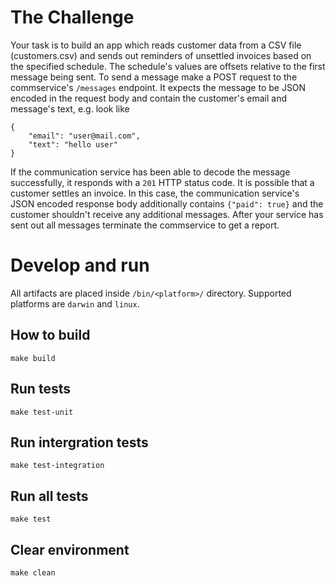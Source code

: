 The Challenge
=============


Your task is to build an app which reads customer data from a CSV file (customers.csv) and sends out reminders of unsettled invoices based on the specified schedule. 
The schedule's values are offsets relative to the first message being sent. 
To send a message make a POST request to the commservice's `/messages` endpoint. 
It expects the message to be JSON encoded in the request body and contain the customer's email and message's text, e.g. look like

```{.json}
{
    "email": "user@mail.com",
    "text": "hello user"
}
```

If the communication service has been able to decode the message successfully, it responds with a `201` HTTP status code. 
It is possible that a customer settles an invoice. 
In this case, the communication service's JSON encoded response body additionally contains `{"paid": true}` and the customer shouldn't receive any additional messages.
After your service has sent out all messages terminate the commservice to get a report.


# Develop and run

All artifacts are placed inside `/bin/<platform>/` directory. Supported platforms are `darwin` and `linux`.


## How to build

    make build

## Run tests

    make test-unit

## Run intergration tests

    make test-integration

## Run all tests

    make test

## Clear environment

    make clean
